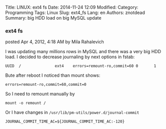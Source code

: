 Title: LINUX: ext4 fs
Date: 2014-11-24 12:09
Modified: 
Category: Programming
Tags: Linux
Slug: ext4_fs
Lang: en
Authors: znotdead
Summary: big HDD load on big MySQL update

### ext4 fs
posted Apr 4, 2012, 4:18 AM by Mila Rahalevich

I was updating many millions rows in MySQL and there was a very big HDD load. I decided to decrease journaling by next options in fstab:
```
UUID  /               ext4    errors=remount-ro,commit=60 0       1
```

Bute after reboot I noticed than mount shows:
```
errors=remount-ro,commit=60,commit=0
```

So I need to remount manually by
```
mount -o remount /
```
Or I have changes in `/usr/lib/pm-utils/power.d/journal-commit`
```
JOURNAL_COMMIT_TIME_AC=${JOURNAL_COMMIT_TIME_AC:-120}
```
